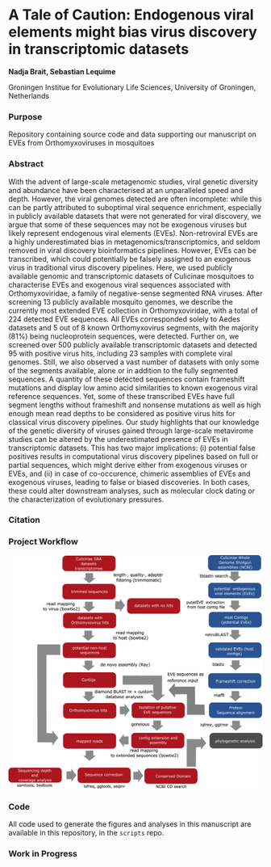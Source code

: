 # A Tale of Caution: Endogenous viral elements might bias virus discovery in transcriptomic datasets

**Nadja Brait, Sebastian Lequime**

Groningen Institue for Evolutionary Life Sciences, University of Groningen, Netherlands

### Purpose 
Repository containing source code and data supporting our manuscript on EVEs from Orthomyxoviruses in mosquitoes

### Abstract
With the advent of large-scale metagenomic studies, viral genetic diversity and abundance have been characterised at an unparalleled speed and depth. However, the viral genomes detected are often incomplete:  while this can be partly attributed to suboptimal viral sequence enrichment, especially in publicly available datasets that were not generated for viral discovery, we argue that some of these sequences may not be exogenous viruses but likely represent endogenous viral elements (EVEs). Non-retroviral EVEs are a highly underestimated bias in metagenomics/transcriptomics, and seldom removed in viral discovery bioinformatics pipelines. However, EVEs can be transcribed, which could potentially be falsely assigned to an exogenous virus in traditional virus discovery pipelines. Here, we used publicly available genomic and transcriptomic datasets of Culicinae mosquitoes to characterise EVEs and exogenous viral sequences associated with Orthomyxoviridae, a family of negative-sense segmented RNA viruses. 
After screening 13 publicly available mosquito genomes, we describe the currently most extended EVE collection in Orthomyxoviridae, with a total of 224 detected EVE sequences. All EVEs corresponded solely to Aedes datasets and 5 out of 8 known Orthomyxovirus segments, with the majority (81%) being nucleoprotein sequences, were detected. Further on, we screened over 500 publicly available transcriptomic datasets and detected 95 with positive virus hits, including 23 samples with complete viral genomes. Still, we also observed a vast number of datasets with only some of the segments available, alone or in addition to the fully segmented sequences. A quantity of these detected sequences contain frameshift mutations and display low amino acid similarities to known exogenous viral reference sequences. Yet, some of these transcribed EVEs have full segment lengths without frameshift and nonsense mutations as well as high enough mean read depths to be considered as positive virus hits for classical virus discovery pipelines. 
Our study highlights that our knowledge of the genetic diversity of viruses gained through large-scale metavirome studies can be altered by the underestimated presence of EVEs in transcriptomic datasets. This has two major implications: (i) potential false positives results in computational virus discovery pipelines based on full or partial sequences, which might derive either from exogenous viruses or EVEs, and (ii) in case of co-occurence, chimeric assemblies of EVEs and exogenous viruses, leading to false or biased discoveries. In both cases, these could alter downstream analyses, such as molecular clock dating or the characterization of evolutionary pressures.

### Citation

### Project Workflow
![Alt text](/final_workflow.jpg?raw=true "Project workflow")

### Code
All code used to generate the figures and analyses in this manuscript are available in this repository, in the `scripts` repo.

### Work in Progress
